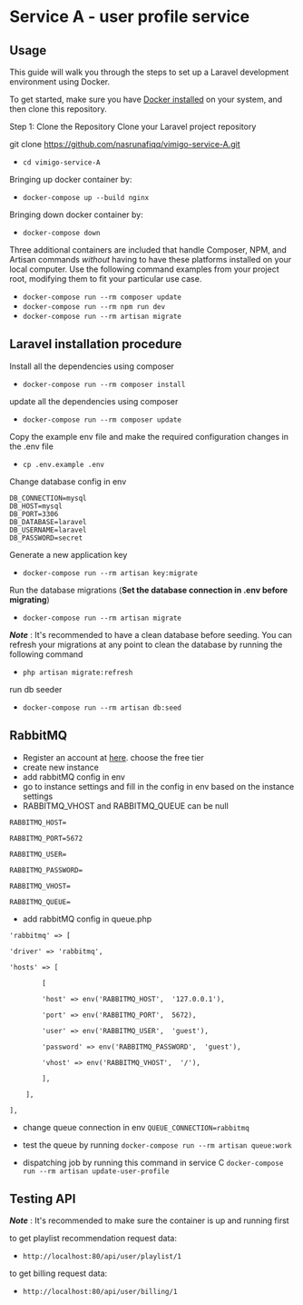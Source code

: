 
# Service A - user profile service

## Usage
This guide will walk you through the steps to set up a Laravel development environment using Docker. 

To get started, make sure you have [Docker installed](https://docs.docker.com/docker-for-mac/install/) on your system, and then clone this repository.

Step 1: Clone the Repository Clone your Laravel project repository

git clone https://github.com/nasrunafiqq/vimigo-service-A.git
- `cd vimigo-service-A`

Bringing up docker container by:
- `docker-compose up --build nginx`

Bringing down docker container by:
- `docker-compose down`

Three additional containers are included that handle Composer, NPM, and Artisan commands *without* having to have these platforms installed on your local computer. Use the following command examples from your project root, modifying them to fit your particular use case.

- `docker-compose run --rm composer update`
- `docker-compose run --rm npm run dev`
- `docker-compose run --rm artisan migrate`

## Laravel installation procedure

Install all the dependencies using composer
- `docker-compose run --rm composer install`

update all the dependencies using composer
- `docker-compose run --rm composer update`

Copy the example env file and make the required configuration changes in the .env file

- `cp .env.example .env`


Change database config in env
```
DB_CONNECTION=mysql
DB_HOST=mysql
DB_PORT=3306
DB_DATABASE=laravel
DB_USERNAME=laravel
DB_PASSWORD=secret
```
Generate a new application key

- `docker-compose run --rm artisan key:migrate`

Run the database migrations (**Set the database connection in .env before migrating**)

- `docker-compose run --rm artisan migrate`

_**Note**_  : It's recommended to have a clean database before seeding. You can refresh your migrations at any point to clean the database by running the following command

- ``php artisan migrate:refresh``

run db seeder

- `docker-compose run --rm artisan db:seed`

## RabbitMQ

- Register an account at [here](https://www.cloudamqp.com/). choose the free tier
- create new instance
- add rabbitMQ config in env
- go to instance settings and fill in the config in env based on the instance settings 
- RABBITMQ_VHOST and RABBITMQ_QUEUE can be null
```
RABBITMQ_HOST=

RABBITMQ_PORT=5672

RABBITMQ_USER=

RABBITMQ_PASSWORD=

RABBITMQ_VHOST=

RABBITMQ_QUEUE=
```
- add rabbitMQ config in queue.php
```
'rabbitmq' => [

'driver' => 'rabbitmq',

'hosts' => [

		[

		'host' => env('RABBITMQ_HOST',  '127.0.0.1'),

		'port' => env('RABBITMQ_PORT',  5672),

		'user' => env('RABBITMQ_USER',  'guest'),

		'password' => env('RABBITMQ_PASSWORD',  'guest'),

		'vhost' => env('RABBITMQ_VHOST',  '/'),

		],

	],

],
```
-   change queue connection in env
`QUEUE_CONNECTION=rabbitmq`

- test the queue by running
`docker-compose run --rm artisan queue:work`
- dispatching job by running this command in service C
``docker-compose run --rm artisan update-user-profile``


## Testing API

_**Note**_  : It's recommended to make sure the container is up and running first

to get playlist recommendation request data:
- ``http://localhost:80/api/user/playlist/1``

to get billing request data:
- ``http://localhost:80/api/user/billing/1``
